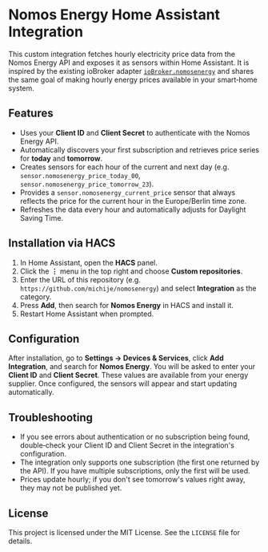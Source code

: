# Nomos Energy Home Assistant Integration

This custom integration fetches hourly electricity price data from the
Nomos Energy API and exposes it as sensors within Home Assistant.  It
is inspired by the existing ioBroker adapter
[`ioBroker.nomosenergy`](https://github.com/michije/ioBroker.nomosenergy) and
shares the same goal of making hourly energy prices available in your
smart‑home system.

## Features

* Uses your **Client ID** and **Client Secret** to authenticate with the
  Nomos Energy API.
* Automatically discovers your first subscription and retrieves price
  series for **today** and **tomorrow**.
* Creates sensors for each hour of the current and next day (e.g.
  `sensor.nomosenergy_price_today_00`, `sensor.nomosenergy_price_tomorrow_23`).
* Provides a `sensor.nomosenergy_current_price` sensor that always
  reflects the price for the current hour in the Europe/Berlin
  time zone.
* Refreshes the data every hour and automatically adjusts for Daylight
  Saving Time.

## Installation via HACS

1. In Home Assistant, open the **HACS** panel.
2. Click the **⋮** menu in the top right and choose **Custom
   repositories**.
3. Enter the URL of this repository (e.g.
   `https://github.com/michije/nomosenergy`) and select **Integration**
   as the category.
4. Press **Add**, then search for **Nomos Energy** in HACS and
   install it.
5. Restart Home Assistant when prompted.

## Configuration

After installation, go to **Settings → Devices & Services**, click
**Add Integration**, and search for **Nomos Energy**.  You will be asked
to enter your **Client ID** and **Client Secret**.  These values are
available from your energy supplier.  Once configured, the sensors
will appear and start updating automatically.

## Troubleshooting

* If you see errors about authentication or no subscription being
  found, double‑check your Client ID and Client Secret in the
  integration's configuration.
* The integration only supports one subscription (the first one
  returned by the API).  If you have multiple subscriptions, only
  the first will be used.
* Prices update hourly; if you don't see tomorrow's values right
  away, they may not be published yet.

## License

This project is licensed under the MIT License.  See the `LICENSE`
file for details.
